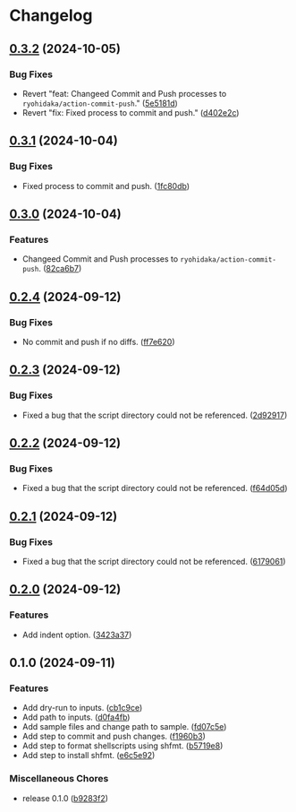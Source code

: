 # Changelog

## [0.3.2](https://github.com/ryohidaka/action-sh-format/compare/v0.3.1...v0.3.2) (2024-10-05)


### Bug Fixes

* Revert "feat: Changeed Commit and Push processes to `ryohidaka/action-commit-push`." ([5e5181d](https://github.com/ryohidaka/action-sh-format/commit/5e5181d00fc651a2613d644bea672eae93c8fbaa))
* Revert "fix: Fixed process to commit and push." ([d402e2c](https://github.com/ryohidaka/action-sh-format/commit/d402e2c1756591cbac89456985419495b65e25ed))

## [0.3.1](https://github.com/ryohidaka/action-sh-format/compare/v0.3.0...v0.3.1) (2024-10-04)


### Bug Fixes

* Fixed process to commit and push. ([1fc80db](https://github.com/ryohidaka/action-sh-format/commit/1fc80db2c3e40eeb02d75271db3996cfd2a21bcd))

## [0.3.0](https://github.com/ryohidaka/action-sh-format/compare/v0.2.4...v0.3.0) (2024-10-04)


### Features

* Changeed Commit and Push processes to `ryohidaka/action-commit-push`. ([82ca6b7](https://github.com/ryohidaka/action-sh-format/commit/82ca6b7fe4eb29f6da5c6530031232e51f5c0d1c))

## [0.2.4](https://github.com/ryohidaka/action-sh-format/compare/v0.2.3...v0.2.4) (2024-09-12)


### Bug Fixes

* No commit and push if no diffs. ([ff7e620](https://github.com/ryohidaka/action-sh-format/commit/ff7e6205ca12c7d841d8863489189fb703b5d761))

## [0.2.3](https://github.com/ryohidaka/action-sh-format/compare/v0.2.2...v0.2.3) (2024-09-12)


### Bug Fixes

* Fixed a bug that the script directory could not be referenced. ([2d92917](https://github.com/ryohidaka/action-sh-format/commit/2d9291749aaa82368066f6013c6f398a275d25f0))

## [0.2.2](https://github.com/ryohidaka/action-sh-format/compare/v0.2.1...v0.2.2) (2024-09-12)


### Bug Fixes

* Fixed a bug that the script directory could not be referenced. ([f64d05d](https://github.com/ryohidaka/action-sh-format/commit/f64d05d7aaa31995d4c19b163c902dd585458dc6))

## [0.2.1](https://github.com/ryohidaka/action-sh-format/compare/v0.2.0...v0.2.1) (2024-09-12)


### Bug Fixes

* Fixed a bug that the script directory could not be referenced. ([6179061](https://github.com/ryohidaka/action-sh-format/commit/6179061215fe81abeb1eae1f5c7d87a93663eb4b))

## [0.2.0](https://github.com/ryohidaka/action-sh-format/compare/v0.1.0...v0.2.0) (2024-09-12)


### Features

* Add indent option. ([3423a37](https://github.com/ryohidaka/action-sh-format/commit/3423a373ae70c649c250b735deb3b0add09f82ed))

## 0.1.0 (2024-09-11)


### Features

* Add dry-run to inputs. ([cb1c9ce](https://github.com/ryohidaka/action-sh-format/commit/cb1c9ce5983a870532cf39ddf9036c7abfdff4fe))
* Add path to inputs. ([d0fa4fb](https://github.com/ryohidaka/action-sh-format/commit/d0fa4fb667bd07ee55d873125c2489d6a3152b46))
* Add sample files and change path to sample. ([fd07c5e](https://github.com/ryohidaka/action-sh-format/commit/fd07c5e7312be1071f3f857b66f960e9752bb1ca))
* Add step to commit and push changes. ([f1960b3](https://github.com/ryohidaka/action-sh-format/commit/f1960b3c24aa9e2c4f367a2c99900829c2462783))
* Add step to format shellscripts using shfmt. ([b5719e8](https://github.com/ryohidaka/action-sh-format/commit/b5719e81cf3c26353bd0080d5528ea4e4197930a))
* Add step to install shfmt. ([e6c5e92](https://github.com/ryohidaka/action-sh-format/commit/e6c5e9267dc24483364055db61b50fc00240f690))


### Miscellaneous Chores

* release 0.1.0 ([b9283f2](https://github.com/ryohidaka/action-sh-format/commit/b9283f2fe04285c2861505bbbf2c1f89b932420b))
